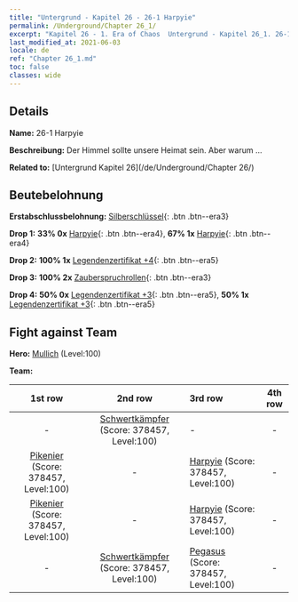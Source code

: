 ```yaml
---
title: "Untergrund - Kapitel 26 - 26-1 Harpyie"
permalink: /Underground/Chapter 26_1/
excerpt: "Kapitel 26 - 1. Era of Chaos  Untergrund - Kapitel 26_1. 26-1 Harpyie"
last_modified_at: 2021-06-03
locale: de
ref: "Chapter 26_1.md"
toc: false
classes: wide
---
```


## Details

 **Name:** 26-1 Harpyie

 **Beschreibung:** Der Himmel sollte unsere Heimat sein. Aber warum ...

 **Related to:** [Untergrund Kapitel 26](/de/Underground/Chapter 26/)

## Beutebelohnung

 **Erstabschlussbelohnung:** [Silberschlüssel](/ItemsDE/con_693/){: .btn .btn--era3}

 **Drop 1:** **33% 0x** [Harpyie](/ItemsDE/unt_245/){: .btn .btn--era4}, **67% 1x** [Harpyie](/ItemsDE/unt_245/){: .btn .btn--era4}

 **Drop 2:** **100% 1x** [Legendenzertifikat +4](/ItemsDE/mat_95/){: .btn .btn--era5}

 **Drop 3:** **100% 2x** [Zauberspruchrollen](/ItemsDE/con_694/){: .btn .btn--era3}

 **Drop 4:** **50% 0x** [Legendenzertifikat +3](/ItemsDE/mat_88/){: .btn .btn--era5}, **50% 1x** [Legendenzertifikat +3](/ItemsDE/mat_88/){: .btn .btn--era5}


## Fight against Team
 **Hero:** [Mullich](/de/heroes/Mullich/) (Level:100)

 **Team:**


  | 1st row | 2nd row | 3rd row | 4th row |
  |:----:|:----:|:----|:----:|
  | - | [Schwertkämpfer](/de/units/Swordsman/) (Score: 378457, Level:100)  | - | - |
  | [Pikenier](/de/units/Pikeman/) (Score: 378457, Level:100)  | - | [Harpyie](/de/units/Harpy/) (Score: 378457, Level:100)  | - |
  | [Pikenier](/de/units/Pikeman/) (Score: 378457, Level:100)  | - | [Harpyie](/de/units/Harpy/) (Score: 378457, Level:100)  | - |
  | - | [Schwertkämpfer](/de/units/Swordsman/) (Score: 378457, Level:100)  | [Pegasus](/de/units/Pegasus/) (Score: 378457, Level:100)  | - |



